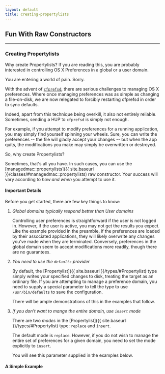 ```yaml
---
layout: default
title: creating-propertylists
---
```


## Fun With Raw Constructors

---

### Creating Propertylists

Why create Propertylists? If you are reading this, you are probably interested in controlling OS X Preferences in a global or a user domain.

You are entering a world of pain. Sorry.

With the advent of [`cfprefsd`](https://developer.apple.com/library/mac/documentation/Darwin/Reference/Manpages/man8/cfprefsd.8.html), there are serious challenges to managing OS X preferences. Where once managing preferences was as simple as changing a  file-on-disk, we are now relegated to forcibly restarting cfprefsd in order to sync defaults.

Indeed, apart from this technique being overkill, it also not entirely reliable. Sometimes, sending a HUP to `cfprefsd` is simply not enough.

For example, if you attempt to modify preferences for a running application, you may simply find yourself spinning your wheels. Sure, you can write the preferences -- the file will gladly accept your changes -- but when the app quits, the modifications you make may simply be overwritten or destroyed.

So, why create Propertylists?

Sometimes, that's all you have. In such cases, you can use the [managedmac::propertylists]({{ site.baseurl }}/classes/#managedmac::propertylists) raw constructor. Your success will vary according to *how and when* you attempt to use it.

#### Important Details

Before you get started, there are few key things to know:

1. *Global domains typically respond better than User domains*

    Controlling user preferences is straightforward if the user is not logged in. However, if the user is active, you may not get the results you expect. Like the example provided in the preamble, if the preferences are loaded by their associated applications, they will likely overwrite any changes you've made when they are terminated. Conversely, preferences in the global domain seem to accept modifications more readily, though there are no guarantees.

2. *You need to use the `defaults` provider*

    By default, the [Propertylist]({{ site.baseurl }}/types/#Propertylist) type simply writes your specified changes to disk, treating the target as an ordinary file. If you are attempting to manage a preference domain, you need to supply a special parameter to tell the type to use `/usr/bin/defaults` to save the configuration.

    There will be ample demonstrations of this in the examples that follow.

3. *If you don't want to mange the entire domain, use `insert` mode*

    There are two *modes* in the [Propertylist]({{ site.baseurl }}/types/#Propertylist) type: `replace` and `insert`.

    The default mode is `replace`. However, if you do not wish to manage the entire set of preferences for a given domain, you need to set the mode explicitly to `insert`.

    You will see this parameter supplied in the examples below.

#### A Simple Example


















